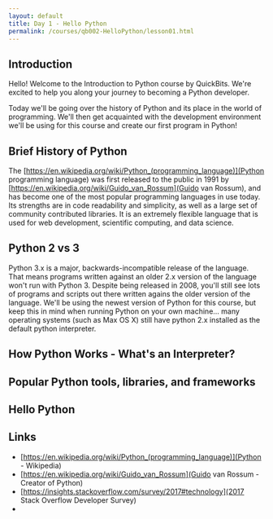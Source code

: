 ```yaml
---
layout: default
title: Day 1 - Hello Python
permalink: /courses/qb002-HelloPython/lesson01.html
---
```


## Introduction
Hello! Welcome to the Introduction to Python course by
QuickBits. We're excited to help you along your journey to becoming a
Python developer.

Today we'll be going over the history of Python and its place in the world
of programming. We'll then get acquainted with the development environment
we'll be using for this course and create our first program in Python!


## Brief History of Python
The
[https://en.wikipedia.org/wiki/Python_(programming_language)](Python programming language)
was first released to the public in 1991 by
[https://en.wikipedia.org/wiki/Guido_van_Rossum](Guido van Rossum),
and has become one of the most popular programming languages in use today.
Its strengths are in code readability and simplicity, as well as a large set of
community contributed libraries. It is an extremely flexible language that is
used for web development, scientific computing, and data science.


## Python 2 vs 3
Python 3.x is a major, backwards-incompatible release of the language. That means
programs written against an older 2.x version of the language won't run
with Python 3. Despite being released in 2008, you'll still see lots of programs
and scripts out there written agains the older version of the language. We'll
be using the newest version of Python for this course, but keep this in mind
when running Python on your own machine... many operating systems
(such as Max OS X) still have python 2.x installed as the default python
interpreter.


## How Python Works - What's an Interpreter?


## Popular Python tools, libraries, and frameworks


## Hello Python


## Links
* [https://en.wikipedia.org/wiki/Python_(programming_language)](Python - Wikipedia)
* [https://en.wikipedia.org/wiki/Guido_van_Rossum](Guido van Rossum - Creator of Python)
* [https://insights.stackoverflow.com/survey/2017#technology](2017 Stack Overflow Developer Survey)
*
